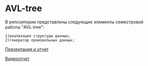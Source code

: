 # AVL-tree
В репозитории представлены следующие элементы семестровой работы "AVL-tree":
```
1)реализация структуры данных;
2)генератор произвольных данных;
```
[Презентация и отчет](https://drive.google.com/drive/folders/1Kb6Nte0mgI3_5h1QjYDy7685g2f4cDJj)

[Видеоотчет](https://www.youtube.com/watch?v=Gv5MhecP0zc)

